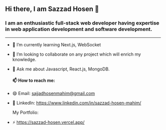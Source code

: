 ## Hi there, I am Sazzad Hosen 👋


### I am an enthusiastic full-stack web developer having expertise in web application development and software development.
---



<!-- - 🔭 I’m currently working on ... -->
- 🌱 I’m currently learning Next.js, WebSocket
- 👯 I’m looking to collaborate on any project which will enrich my knowledge.
- 💬 Ask me about Javascript, React.js, MongoDB.

  
  #### 📫 How to reach me:
- 😄 Email: sajjadhosenmahim@gmail.com
- 🎫 LinkedIn: https://www.linkedin.com/in/sazzad-hosen-mahim/

  
  My Portfolio: 
- ⚡ https://sazzad-hosen.vercel.app/


